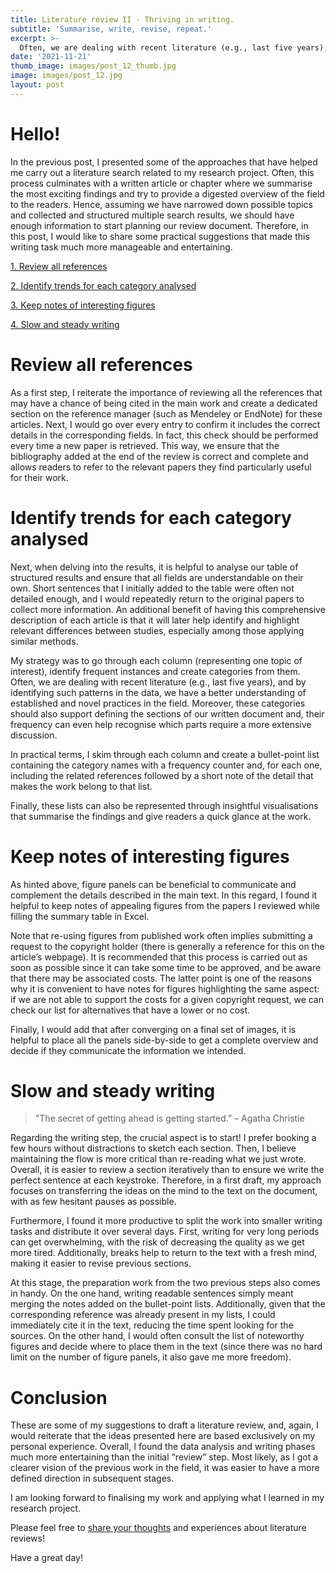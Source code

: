 ```yaml
---
title: Literature review II - Thriving in writing.
subtitle: 'Summarise, write, revise, repeat.'
excerpt: >-
  Often, we are dealing with recent literature (e.g., last five years), and by identifying such patterns in the data, we have a better understanding of established and novel practices in the field.
date: '2021-11-21'
thumb_image: images/post_12_thumb.jpg
image: images/post_12.jpg
layout: post
---
```


# Hello!

In the previous post, I presented some of the approaches that have helped me carry out a literature search related to my research project. Often, this process culminates with a written article or chapter where we summarise the most exciting findings and try to provide a digested overview of the field to the readers. Hence, assuming we have narrowed down possible topics and collected and structured multiple search results, we should have enough information to start planning our review document. Therefore, in this post, I would like to share some practical suggestions that made this writing task much more manageable and entertaining.


[1. Review all references](#review_references)

[2. Identify trends for each category analysed](#trends_and_categories)

[3. Keep notes of interesting figures](#interesting_figures)

[4. Slow and steady writing](#start_writing)


# <a name="review_references">Review all references</a>

As a first step, I reiterate the importance of reviewing all the references that may have a chance of being cited in the main work and create a dedicated section on the reference manager (such as Mendeley or EndNote) for these articles. Next, I would go over every entry to confirm it includes the correct details in the corresponding fields. In fact, this check should be performed every time a new paper is retrieved. This way, we ensure that the bibliography added at the end of the review is correct and complete and allows readers to refer to the relevant papers they find particularly useful for their work.


# <a name="trends_and_categories">Identify trends for each category analysed</a>

Next, when delving into the results, it is helpful to analyse our table of structured results and ensure that all fields are understandable on their own. Short sentences that I initially added to the table were often not detailed enough, and I would repeatedly return to the original papers to collect more information. An additional benefit of having this comprehensive description of each article is that it will later help identify and highlight relevant differences between studies, especially among those applying similar methods.

My strategy was to go through each column (representing one topic of interest), identify frequent instances and create categories from them. Often, we are dealing with recent literature (e.g., last five years), and by identifying such patterns in the data, we have a better understanding of established and novel practices in the field. Moreover, these categories should also support defining the sections of our written document and, their frequency can even help recognise which parts require a more extensive discussion.

In practical terms, I skim through each column and create a bullet-point list containing the category names with a frequency counter and, for each one, including the related references followed by a short note of the detail that makes the work belong to that list.

Finally, these lists can also be represented through insightful visualisations that summarise the findings and give readers a quick glance at the work.


# <a name="interesting_figures">Keep notes of interesting figures</a>

As hinted above, figure panels can be beneficial to communicate and complement the details described in the main text. In this regard, I found it helpful to keep notes of appealing figures from the papers I reviewed while filling the summary table in Excel.

Note that re-using figures from published work often implies submitting a request to the copyright holder (there is generally a reference for this on the article’s webpage). It is recommended that this process is carried out as soon as possible since it can take some time to be approved, and be aware that there may be associated costs. The latter point is one of the reasons why it is convenient to have notes for figures highlighting the same aspect: if we are not able to support the costs for a given copyright request, we can check our list for alternatives that have a lower or no cost.

Finally, I would add that after converging on a final set of images, it is helpful to place all the panels side-by-side to get a complete overview and decide if they communicate the information we intended.

# <a name="start_writing">Slow and steady writing</a>

> "The secret of getting ahead is getting started.” – Agatha Christie

Regarding the writing step, the crucial aspect is to start! I prefer booking a few hours without distractions to sketch each section. Then, I believe maintaining the flow is more critical than re-reading what we just wrote. Overall, it is easier to review a section iteratively than to ensure we write the perfect sentence at each keystroke. Therefore, in a first draft, my approach focuses on transferring the ideas on the mind to the text on the document, with as few hesitant pauses as possible.

Furthermore, I found it more productive to split the work into smaller writing tasks and distribute it over several days. First, writing for very long periods can get overwhelming, with the risk of decreasing the quality as we get more tired. Additionally, breaks help to return to the text with a fresh mind, making it easier to revise previous sections.

At this stage, the preparation work from the two previous steps also comes in handy. On the one hand, writing readable sentences simply meant merging the notes added on the bullet-point lists. Additionally, given that the corresponding reference was already present in my lists, I could immediately cite it in the text, reducing the time spent looking for the sources. On the other hand, I would often consult the list of noteworthy figures and decide where to place them in the text (since there was no hard limit on the number of figure panels, it also gave me more freedom).


# Conclusion

These are some of my suggestions to draft a literature review, and, again, I would reiterate that the ideas presented here are based exclusively on my personal experience. Overall, I found the data analysis and writing phases much more entertaining than the initial “review” step. Most likely, as I got a clearer vision of the previous work in the field, it was easier to have a more defined direction in subsequent stages.

I am looking forward to finalising my work and applying what I learned in my research project.

Please feel free to [share your thoughts](https://twitter.com/_franciscomcm) and experiences about literature reviews!

Have a great day!
